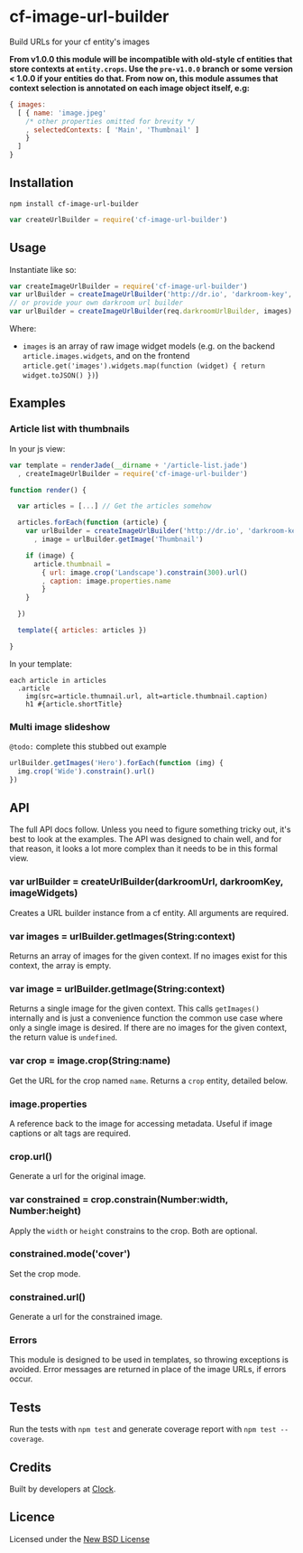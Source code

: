 # cf-image-url-builder

Build URLs for your cf entity's images

**From v1.0.0 this module will be incompatible with old-style cf entities that
store contexts at `entity.crops`. Use the `pre-v1.0.0` branch or some version < 1.0.0
if your entities do that. From now on, this module assumes that context selection is annotated
on each image object itself, e.g:**

```js
{ images:
  [ { name: 'image.jpeg'
    /* other properties omitted for brevity */
    , selectedContexts: [ 'Main', 'Thumbnail' ]
    }
  ]
}
```

## Installation

```
npm install cf-image-url-builder
```

```js
var createUrlBuilder = require('cf-image-url-builder')
```

## Usage

Instantiate like so:

```js
var createImageUrlBuilder = require('cf-image-url-builder')
var urlBuilder = createImageUrlBuilder('http://dr.io', 'darkroom-key', images)
// or provide your own darkroom url builder
var urlBuilder = createImageUrlBuilder(req.darkroomUrlBuilder, images)
```

Where:
- `images` is an array of raw image widget models (e.g. on the backend `article.images.widgets`,
and on the frontend `article.get('images').widgets.map(function (widget) { return widget.toJSON() })`)

## Examples

### Article list with thumbnails

In your js view:

```js
var template = renderJade(__dirname + '/article-list.jade')
  , createImageUrlBuilder = require('cf-image-url-builder')

function render() {

  var articles = [...] // Get the articles somehow

  articles.forEach(function (article) {
    var urlBuilder = createImageUrlBuilder('http://dr.io', 'darkroom-key', images)
      , image = urlBuilder.getImage('Thumbnail')

    if (image) {
      article.thumbnail =
        { url: image.crop('Landscape').constrain(300).url()
        , caption: image.properties.name
        }
    }

  })

  template({ articles: articles })

}
```

In your template:
```jade
each article in articles
  .article
    img(src=article.thumnail.url, alt=article.thumbnail.caption)
    h1 #{article.shortTitle}
```

### Multi image slideshow

`@todo:` complete this stubbed out example

```js
urlBuilder.getImages('Hero').forEach(function (img) {
  img.crop('Wide').constrain().url()
})
```

## API

The full API docs follow. Unless you need to figure something tricky out, it's best
to look at the examples. The API was designed to chain well, and for that reason, it
looks a lot more complex than it needs to be in this formal view.

### var urlBuilder = createUrlBuilder(darkroomUrl, darkroomKey, imageWidgets)

Creates a URL builder instance from a cf entity. All arguments are required.

### var images = urlBuilder.getImages(String:context)

Returns an array of images for the given context. If no images exist for this context,
the array is empty.

### var image = urlBuilder.getImage(String:context)

Returns a single image for the given context. This calls `getImages()` internally and is
just a convenience function the common use case where only a single image is desired.
If there are no images for the given context, the return value is `undefined`.

### var crop = image.crop(String:name)

Get the URL for the crop named `name`. Returns a `crop` entity, detailed below.

### image.properties

A reference back to the image for accessing metadata. Useful if image captions or
alt tags are required.

### crop.url()

Generate a url for the original image.

### var constrained = crop.constrain(Number:width, Number:height)

Apply the `width` or `height` constrains to the crop. Both are optional.

### constrained.mode('cover')

Set the crop mode.

### constrained.url()

Generate a url for the constrained image.

### Errors

This module is designed to be used in templates, so throwing exceptions is avoided.
Error messages are returned in place of the image URLs, if errors occur.

## Tests

Run the tests with `npm test` and generate coverage report with `npm test --coverage`.

## Credits
Built by developers at [Clock](http://clock.co.uk).

## Licence
Licensed under the [New BSD License](http://opensource.org/licenses/bsd-license.php)
